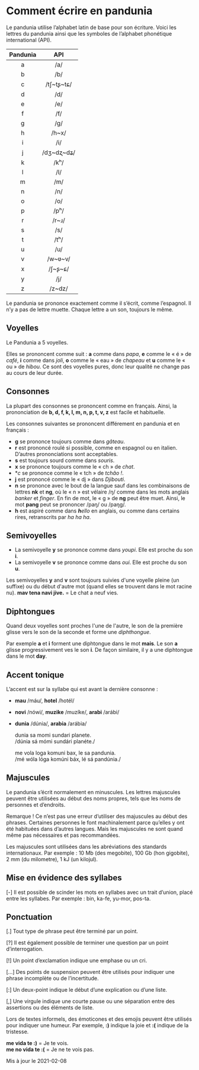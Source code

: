 ﻿# Comment écrire en pandunia

Le pandunia utilise l’alphabet latin de base pour son écriture.
Voici les lettres du pandunia ainsi que les symboles de l’alphabet phonétique international (API).

| Pandunia | API     |
|:--------:|:-------:|
| a        | /a/     |
| b        | /b/     |
| c        | /tʃ~tʂ~tɕ/ |
| d        | /d/     |
| e        | /e/     |
| f        | /f/     |
| g        | /g/     |
| h        | /h~x/   |
| i        | /i/     |
| j        | /dʒ~dʐ~dʑ/ |
| k        | /kʰ/    |
| l        | /l/     |
| m        | /m/     |
| n        | /n/     |
| o        | /o/     |
| p        | /pʰ/    |
| r        | /r~ɹ/   |
| s        | /s/     |
| t        | /tʰ/    |
| u        | /u/     |
| v        | /w~ʋ~v/ |
| x        | /ʃ~ʂ~ɕ/ |
| y        | /j/     |
| z        | /z~dz/  |

Le pandunia se prononce exactement comme il s’écrit, comme l’espagnol.
Il n’y a pas de lettre muette.
Chaque lettre a un son, toujours le même.


## Voyelles

Le Pandunia a 5 voyelles.

Elles se prononcent comme suit :
**a** comme dans _papa_,
**e** comme le « é » de _café_,
**i** comme dans _joli_,
**o** comme le « eau » de _chapeau_ et
**u** comme le « ou » de  _hibou_. Ce sont des voyelles pures, donc leur qualité ne change pas au cours de leur durée.


## Consonnes

La plupart des consonnes se prononcent comme en français.
Ainsi, la prononciation de
**b, d, f, k, l, m, n, p, t, v, z**
est facile et habituelle.

Les consonnes suivantes se prononcent différement en pandunia et en français :

- **g** se prononce toujours comme dans _gâteau_.
- **r** est prononcé roulé si possible, comme en espagnol ou en italien. D’autres prononciations sont acceptables.
- **s** est toujours sourd comme dans _souris_. 
- **x** se prononce toujours comme le « ch » de _chat_.
- **c* se prononce comme le « tch » de _tchâo !_.
- **j** est prononcé comme le « dj » dans _Djibouti_.
- **n** se prononce avec le bout de la langue
  sauf dans les combinaisons de lettres **nk** et **ng**, où le « n » est vélaire /ŋ/
  comme dans les mots anglais _banker_ et _finger_.
  En fin de mot, le « g » de **ng** peut être muet.
  Ainsi, le mot **pang** peut se prononcer /paŋ/ ou /paŋg/.
- **h** est aspiré comme dans _**h**ello_ en anglais, ou comme dans certains rires, retranscrits par _ha ha ha_.

## Semivoyelles

- La semivoyelle **y** se prononce comme dans _youpi_. Elle est proche du son **i**.
- La semivoyelle **v** se prononce comme dans _oui_. Elle est proche du son **u**.

Les semivoyelles **y** and **v** sont toujours suivies d'une voyelle pleine (un suffixe) ou du début d'autre mot (quand elles se trouvent dans le mot racine nu). 
**mav tena navi jive.** = Le chat a neuf vies.


## Diphtongues

Quand deux voyelles sont proches l'une de l'autre, le son de la première glisse vers le son de la seconde et forme une  _diphthongue_.

Par exemple **a** et **i** forment  une diphtongue dans le mot **mais**.
Le son **a** glisse progressivement ves le son **i**.
De façon similaire, il y a une diphtongue dans le mot **day**.


## Accent tonique

L’accent est sur la syllabe qui est avant la dernière consonne :

- **mau** /máu/, **hotel** /hotél/
- **novi** /nówi/, **muzike** /muzíke/, **arabi** /arábi/
- **dunia** /dúnia/, **arabia** /arábia/

     dunia sa momi sundari planete.  
    /dúnia sá mómi sundári planéte./

     me vola loga komuni bax, le sa pandunia.  
    /mé wóla lóga komúni báx, lé sá pandúnia./


## Majuscules

Le pandunia s’écrit normalement en minuscules.
Les lettres majuscules peuvent être utilisées au début des noms propres, tels que les noms de personnes et d’endroits.

Remarque ! Ce n’est pas une erreur d’utiliser des majuscules au début des phrases.
Certaines personnes le font machinalement parce qu’elles y ont été habituées dans d’autres langues.
Mais les majuscules ne sont quand même pas nécessaires et pas recommandées.

Les majuscules sont utilisées dans les abréviations des standards internationaux.
Par exemple : 10 Mb (des megobite), 100 Gb (hon gigobite), 2 mm (du milometre), 1 kJ (un kilojul).


## Mise en évidence des syllabes

[-] Il est possible de scinder les mots en syllabes avec un trait d’union, placé entre les syllabes. Par exemple : bin, ka-fe, yu-mor, pos-ta.


## Ponctuation

[.] Tout type de phrase peut être terminé par un point.

[?] Il est également possible de terminer une question par un point d’interrogation.

[!] Un point d’exclamation indique une emphase ou un cri.

[…] Des points de suspension peuvent être utilisés pour indiquer une phrase incomplète ou de l’incertitude.

[:] Un deux-point indique le début d’une explication ou d’une liste.

[,] Une virgule indique une courte pause ou une séparation entre des assertions ou des éléments de liste.

Lors de textes informels, des émoticones et des emojis peuvent être utilisés pour indiquer une humeur. Par exemple,  **:)** indique la joie et **:(** indique de la tristesse.

**me vida te :)**
= Je te vois.  
**me no vida te :(**
= Je ne te vois pas.


Mis à jour le 2021-02-08
